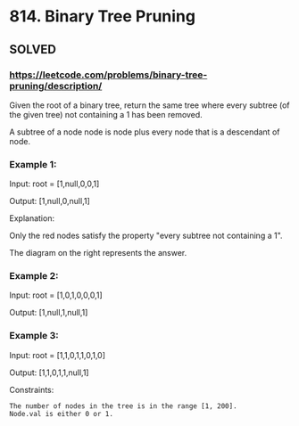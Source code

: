 # 814. Binary Tree Pruning

## SOLVED

### https://leetcode.com/problems/binary-tree-pruning/description/

Given the root of a binary tree, return the same tree where every subtree (of the given tree) not containing a 1 has been removed.

A subtree of a node node is node plus every node that is a descendant of node.



### Example 1:

Input: root = [1,null,0,0,1]

Output: [1,null,0,null,1]

Explanation:

Only the red nodes satisfy the property "every subtree not containing a 1".

The diagram on the right represents the answer.

### Example 2:

Input: root = [1,0,1,0,0,0,1]

Output: [1,null,1,null,1]

### Example 3:

Input: root = [1,1,0,1,1,0,1,0]

Output: [1,1,0,1,1,null,1]



Constraints:

    The number of nodes in the tree is in the range [1, 200].
    Node.val is either 0 or 1.

